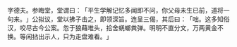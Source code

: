 字德夫。参晦堂，堂谓曰：​「平生学解记忆多闻即不问，你父母未生已前，道将一句来。​」公拟议，堂以拂子击之，即领深旨。连呈三偈，其后曰：​「咄。这多知俗汉，咬尽古今公案。忽于狼藉堆头，拾舍蜣螂粪弹。明明不直分文，万两黄金不换。等闲拈出示人，只为走盘难看。​」